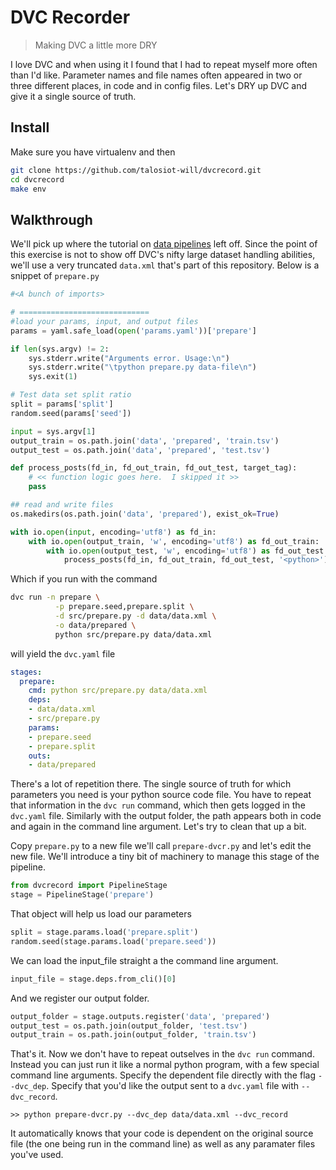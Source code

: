 # DVC Recorder
> Making DVC a little more DRY


I love DVC and when using it I found that I had to repeat myself more often than I'd like. Parameter names and file names often appeared in two or three different places, in code and in config files.  Let's DRY up DVC and give it a single source of truth.

## Install

Make sure you have virtualenv and then

```bash
git clone https://github.com/talosiot-will/dvcrecord.git
cd dvcrecord
make env
```

## Walkthrough

We'll pick up where the tutorial on [data pipelines](https://dvc.org/doc/start/data-pipelines) left off.  Since the point of this exercise is not to show off DVC's nifty large dataset handling abilities, we'll use a very truncated `data.xml` that's part of this repository.  Below is a snippet of `prepare.py`

```python
#<A bunch of imports> 

# =============================
#load your params, input, and output files
params = yaml.safe_load(open('params.yaml'))['prepare']

if len(sys.argv) != 2:
    sys.stderr.write("Arguments error. Usage:\n")
    sys.stderr.write("\tpython prepare.py data-file\n")
    sys.exit(1)

# Test data set split ratio
split = params['split']
random.seed(params['seed'])

input = sys.argv[1]
output_train = os.path.join('data', 'prepared', 'train.tsv')
output_test = os.path.join('data', 'prepared', 'test.tsv')

def process_posts(fd_in, fd_out_train, fd_out_test, target_tag):
    # << function logic goes here.  I skipped it >>
    pass

## read and write files
os.makedirs(os.path.join('data', 'prepared'), exist_ok=True)

with io.open(input, encoding='utf8') as fd_in:
    with io.open(output_train, 'w', encoding='utf8') as fd_out_train:
        with io.open(output_test, 'w', encoding='utf8') as fd_out_test:
            process_posts(fd_in, fd_out_train, fd_out_test, '<python>')

```

Which if you run with the command 
```bash
dvc run -n prepare \
          -p prepare.seed,prepare.split \
          -d src/prepare.py -d data/data.xml \
          -o data/prepared \
          python src/prepare.py data/data.xml
```

will yield the `dvc.yaml` file
```yaml
stages:
  prepare:
    cmd: python src/prepare.py data/data.xml
    deps:
    - data/data.xml
    - src/prepare.py
    params:
    - prepare.seed
    - prepare.split
    outs:
    - data/prepared
```

There's a lot of repetition there.  The single source of truth for which parameters you need is your python source code file.  You have to repeat that information in the `dvc run` command, which then gets logged in the `dvc.yaml` file.  Similarly with the output folder, the path appears both in code and again in the command line argument.  Let's try to clean that up a bit.

Copy `prepare.py` to a new file we'll call `prepare-dvcr.py` and let's edit the new file.  We'll introduce a tiny bit of machinery to manage this stage of the pipeline.

```python
from dvcrecord import PipelineStage
stage = PipelineStage('prepare')
```

That object will help us load our parameters

```python
split = stage.params.load('prepare.split')
random.seed(stage.params.load('prepare.seed'))
```

We can load the input_file straight a the command line argument.
```python
input_file = stage.deps.from_cli()[0]
```
And we register our output folder.
```python
output_folder = stage.outputs.register('data', 'prepared')
output_test = os.path.join(output_folder, 'test.tsv')
output_train = os.path.join(output_folder, 'train.tsv')
```

That's it.  Now we don't have to repeat outselves in the `dvc run` command.  Instead you can just run it like a normal python program, with a few special command line arguments.  Specify the dependent file directly with the flag `--dvc_dep`.  Specify that you'd like the output sent to a `dvc.yaml` file with `--dvc_record`.

```
>> python prepare-dvcr.py --dvc_dep data/data.xml --dvc_record
```

It automatically knows that your code is dependent on the original source file (the one being run in the command line) as well as any paramater files you've used.
